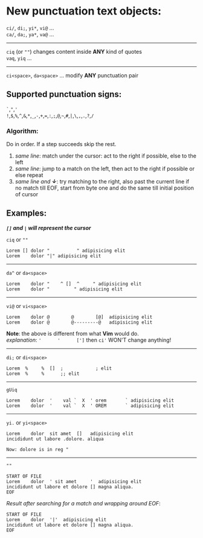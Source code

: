 New punctuation text objects:
=============================

   `ci/`, `di;`, `yi*`, `vi@` ...  
   `ca/`, `da;`, `ya*`, `va@` ...

   ---

   `ciq` (or `""`) changes content inside **ANY** kind of quotes  
   `vaq`, `yiq` ...

   ---

   `ci<space>`, `da<space>` ... modify **ANY** punctuation pair

Supported punctuation signs:
----------------------------
`` ` ``,`"`,`'`  
`!`,`$`,`%`,`^`,`&`,`*`,`_`,`-`,`+`,`=`,`:`,`;`,`@`,`~`,`#`,`|`,`\`,`,`,`.`,`?`,`/`

### Algorithm:  
Do in order. If a step succeeds skip the rest.

1. _same line_:       match under the cursor: act to the right if possible, else to the left
2. _same line_:       jump to a match on the left, then act to the right if possible or else repeat
3. _same line and **↓**_: try matching to the right, also past the current line
                   if no match till EOF, start from byte one and do the same till initial position of cursor

Examples:
---------

**_`[]` and `|` will represent the cursor_**  

`ciq` or `""`
```
Lorem [] dolor "          " adipisicing elit
Lorem    dolor "|" adipisicing elit
```
---
`da^` or `da<space>`
```
Lorem    dolor "    ^ []  ^     " adipisicing elit
Lorem    dolor "         " adipisicing elit
```
---
`vi@` or `vi<space>`
```
Lorem    dolor @        @        [@]  adipisicing elit
Lorem    dolor @        @---------@   adipisicing elit
```
**Note**: the above is different from what **Vim** would do.  
_explanation_: `'      '      [']` then `ci'` WON'T change anything!

---
`di;` or `di<space>`
```
Lorem  %     %  []  ;            ; elit
Lorem  %     %      ;; elit
```
---
`gUiq`
```
Lorem    dolor  '    val `  X  ' orem       ` adipisicing elit
Lorem    dolor  '    val `  X  ' OREM       ` adipisicing elit
```
---
`yi.` or `yi<space>`
```
Lorem    dolor  sit amet  []   adipisicing elit
incididunt ut labore .dolore. aliqua

Now: dolore is in reg "
```
---
`""`
```
START OF FILE
Lorem    dolor  ' sit amet     '  adipisicing elit
incididunt ut labore et dolore [] magna aliqua.
EOF
```
_Result after searching for a match and wrapping around EOF_:
```
START OF FILE
Lorem    dolor  '|'  adipisicing elit
incididunt ut labore et dolore [] magna aliqua.
EOF
```
